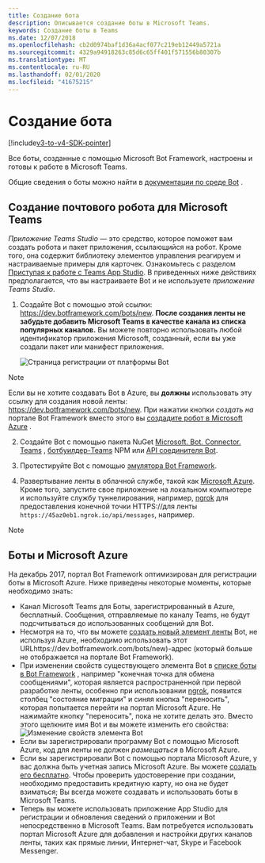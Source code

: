 ```yaml
---
title: Создание бота
description: Описывается создание боты в Microsoft Teams.
keywords: Создание боты в Teams
ms.date: 12/07/2018
ms.openlocfilehash: cb2d0974baf1d36a4acf077c219eb12449a5721a
ms.sourcegitcommit: 4329a94918263c85d6c65ff401f571556b80307b
ms.translationtype: MT
ms.contentlocale: ru-RU
ms.lasthandoff: 02/01/2020
ms.locfileid: "41675215"
---
```

# <a name="create-a-bot"></a>Создание бота

[!include[v3-to-v4-SDK-pointer](~/includes/v3-to-v4-pointer-bots.md)]

Все боты, созданные с помощью Microsoft Bot Framework, настроены и готовы к работе в Microsoft Teams.

Общие сведения о боты можно найти в [документации по среде Bot](/azure/bot-service/?view=azure-bot-service-3.0) .

## <a name="create-a-bot-for-microsoft-teams"></a>Создание почтового робота для Microsoft Teams

*Приложение Teams Studio* — это средство, которое поможет вам создать робота и пакет приложения, ссылающийся на робот. Кроме того, она содержит библиотеку элементов управления реагируем и настраиваемые примеры для карточек. Ознакомьтесь с разделом [Приступая к работе с Teams App Studio](~/concepts/build-and-test/app-studio-overview.md). В приведенных ниже действиях предполагается, что вы настраиваете Bot и не используете *приложение Teams Studio*.

1. Создайте Bot с помощью этой ссылки: https://dev.botframework.com/bots/new. **После создания ленты не забудьте добавить Microsoft Teams в качестве канала из списка популярных каналов.** Вы можете повторно использовать любой идентификатор приложения Microsoft, созданный, если вы уже создали пакет или манифест приложения.

   ![Страница регистрации от платформы Bot](~/assets/images/bots/bfregister.png)

> [!NOTE]
> Если вы не хотите создавать Bot в Azure, вы **должны** использовать эту ссылку для создания новой ленты: https://dev.botframework.com/bots/new. При нажатии кнопки *создать на* портале Bot Framework вместо этого вы [создадите робот в Microsoft Azure](#bots-and-microsoft-azure) .

2. Создайте Bot с помощью пакета NuGet [Microsoft. Bot. Connector. Teams](https://www.nuget.org/packages/Microsoft.Bot.Connector.Teams) , [ботбуилдер-Teams](https://www.npmjs.com/package/botbuilder-teams) NPM или [API соединителя Bot](https://docs.microsoft.com/bot-framework/rest-api/bot-framework-rest-connector-api-reference).

3. Протестируйте Bot с помощью [эмулятора Bot Framework](https://docs.microsoft.com/bot-framework/debug-bots-emulator).

4. Развертывание ленты в облачной службе, такой как [Microsoft Azure](https://azure.microsoft.com/). Кроме того, запустите свое приложение на локальном компьютере и используйте службу туннелирования, например, [ngrok](https://ngrok.com) для предоставления конечной точки HTTPS://для ленты `https://45az0eb1.ngrok.io/api/messages`, например.

> [!NOTE]
> ## <a name="bots-and-microsoft-azure"></a>Боты и Microsoft Azure
> На декабрь 2017, портал Bot Framework оптимизирован для регистрации боты в Microsoft Azure. Ниже приведены некоторые моменты, которые необходимо знать:
>
> * Канал Microsoft Teams для Боты, зарегистрированный в Azure, бесплатный. Сообщения, отправляемые по каналу Teams, не будут подсчитываться до использованных сообщений для Bot.
> * Несмотря на то, что вы можете [создать новый элемент ленты](https://dev.botframework.com/bots/new) Bot, не используя Azure, необходимо использовать этот URLhttps://dev.botframework.com/bots/new)-адрес (который больше не отображается на портале Bot Framework).
> * При изменении свойств существующего элемента Bot в [списке боты в Bot Framework](https://dev.botframework.com/bots) , например "конечная точка для обмена сообщениями", которая является распространенной при первой разработке ленты, особенно при использовании [ngrok](https://ngrok.com), появится столбец "состояние миграции" и синяя кнопка "переносить", которая попытается перейти на портал Microsoft Azure. Не нажимайте кнопку "переносить", пока не хотите делать это. Вместо этого щелкните имя Bot и вы можете изменить его свойства:</br>
   ![Изменение свойств элемента Bot](~/assets/images/bots/bf-migrate-bot-to-azure.png)
> * Если вы зарегистрировали программу Bot с помощью Microsoft Azure, код для ленты не должен *размещаться* в Microsoft Azure.
> * Если вы зарегистрировали Bot с помощью портала Microsoft Azure, у вас должна быть учетная запись Microsoft Azure. Вы можете [создать его бесплатно](https://azure.microsoft.com/free/). Чтобы проверить удостоверение при создании, необходимо предоставить кредитную карту, но она не будет взиматься; Вы всегда можете создавать и использовать боты в Microsoft Teams.
> * Теперь вы можете использовать приложение App Studio для регистрации и обновления сведений о приложении и Bot непосредственно в Microsoft Teams. Вам потребуется использовать портал Microsoft Azure для добавления и настройки других каналов ленты, таких как прямые линии, Интернет-чат, Skype и Facebook Messenger.
